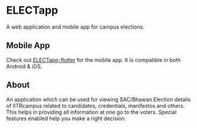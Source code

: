 # ELECTapp
A web application and mobile app for campus elections.

## Mobile App
Check out [ELECTapp-flutter](https://github.com/bismitaguha/ELECTapp/tree/flutter-app) for the mobile app. It is compatible in both Android & iOS.

## About
An application which can be used for viewing SAC/Bhawan Election details of IITRcampus related to candidates, credentials, manifestos and others. This helps in providing all information at one go to the voters. Special features enabled help you make a right decision.
